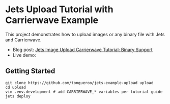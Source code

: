# Jets Upload Tutorial with Carrierwave Example

This project demonstrates how to upload images or any binary file with Jets and Carrierwave.

* Blog post: [Jets Image Upload Carrierwave Tutorial: Binary Support](https://blog.boltops.com/2018/12/13/jets-image-upload-carrierwave-tutorial-binary-support)
* Live demo:

## Getting Started

    git clone https://github.com/tongueroo/jets-example-upload upload
    cd upload
    vim .env.development # add CARRIERWAVE_* variables per tutorial guide
    jets deploy

